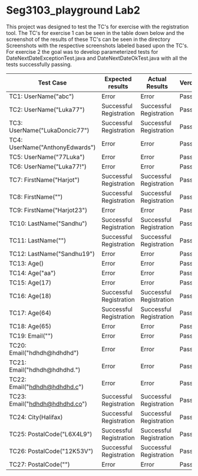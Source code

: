 # Seg3103_playground Lab2
This project was designed to test the TC's for exercise with the registration tool. The TC's for exercise 1 can be seen in the table down below and the screenshot of the results of these TC's can be seen in the directory Screenshots with the respective screenshots labeled based upon the TC's. For exercise 2 the goal was to develop parameterized tests for DateNextDateExceptionTest.java and DateNextDateOkTest.java with all the tests successfully passing. 

| Test Case | Expected results | Actual Results | Verdict |
| --- | --- | --- | --- |
| TC1: UserName("abc") | Error | Error | Pass |
| TC2: UserName("Luka77") | Successful Registration | Successful Registration | Pass |
| TC3: UserName("LukaDoncic77") | Successful Registration | Successful Registration | Pass |
| TC4: UserName("AnthonyEdwards") | Error | Error | Pass |
| TC5: UserName("77Luka") | Error | Error | Pass |
| TC6: UserName("Luka77!") | Error | Error | Pass |
| TC7: FirstName("Harjot") | Successful Registration | Successful Registration | Pass |
| TC8: FirstName("") | Successful Registration | Successful Registration | Pass |
| TC9: FirstName("Harjot23") | Error | Error | Pass |
| TC10: LastName("Sandhu") | Successful Registration | Successful Registration | Pass |
| TC11: LastName("") | Successful Registration | Successful Registration | Pass |
| TC12: LastName("Sandhu19") | Error | Error | Pass |
| TC13: Age() | Error | Error | Pass |
| TC14: Age("aa") | Error | Error | Pass |
| TC15: Age(17) | Error | Error | Pass |
| TC16: Age(18) | Successful Registration | Successful Registration | Pass |
| TC17: Age(64) | Successful Registration | Successful Registration | Pass |
| TC18: Age(65) | Error | Error | Pass |
| TC19: Email("") | Error | Error | Pass |
| TC20: Email("hdhdh@hdhdhd") | Error | Error | Pass |
| TC21: Email("hdhdh@hdhdhd.") | Error | Error | Pass |
| TC22: Email("hdhdh@hdhdhd.c") | Error | Error | Pass |
| TC23: Email("hdhdh@hdhdhd.co") | Successful Registration | Successful Registration | Pass |
| TC24: City(Halifax) | Successful Registration | Successful Registration | Pass |
| TC25: PostalCode("L6X4L9") | Successful Registration | Successful Registration | Pass |
| TC26: PostalCode("12K53V") | Successful Registration | Successful Registration | Pass |
| TC27: PostalCode("") | Error | Error | Pass |

